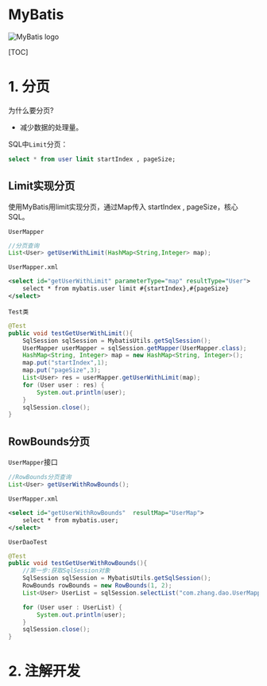 # MyBatis

![MyBatis logo](MyBatis(三).assets/mybatis-logo.png)

[TOC]

# 1.	分页

为什么要分页?

- 减少数据的处理量。

SQL中`Limit`分页：

```sql
select * from user limit startIndex , pageSize;
```

## Limit实现分页

使用MyBatis用limit实现分页，通过Map传入 startIndex , pageSize，核心SQL。

`UserMapper`

```java
//分页查询
List<User> getUserWithLimit(HashMap<String,Integer> map);
```

`UserMapper.xml`

```xml
<select id="getUserWithLimit" parameterType="map" resultType="User">
    select * from mybatis.user limit #{startIndex},#{pageSize}
</select>
```

`Test类`

```java
@Test
public void testGetUserWithLimit(){
    SqlSession sqlSession = MybatisUtils.getSqlSession();
    UserMapper userMapper = sqlSession.getMapper(UserMapper.class);
    HashMap<String, Integer> map = new HashMap<String, Integer>();
    map.put("startIndex",1);
    map.put("pageSize",3);
    List<User> res = userMapper.getUserWithLimit(map);
    for (User user : res) {
        System.out.println(user);
    }
    sqlSession.close();
}
```



## RowBounds分页

`UserMapper`接口

```java
//RowBounds分页查询
List<User> getUserWithRowBounds();
```

`UserMapper.xml`

```xml
<select id="getUserWithRowBounds"  resultMap="UserMap">
    select * from mybatis.user;
</select>
```

`UserDaoTest`

```java
@Test
public void testGetUserWithRowBounds(){
    //第一步:获取SqlSession对象
    SqlSession sqlSession = MybatisUtils.getSqlSession();
    RowBounds rowBounds = new RowBounds(1, 2);
    List<User> UserList = sqlSession.selectList("com.zhang.dao.UserMapper.getUserWithRowBounds",null,rowBounds);

    for (User user : UserList) {
        System.out.println(user);
    }
    sqlSession.close();
}
```



# 2.	注解开发





